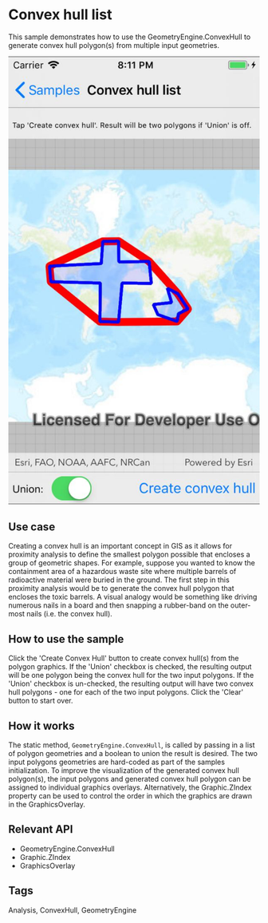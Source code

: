 # Convex hull list

This sample demonstrates how to use the GeometryEngine.ConvexHull to generate convex hull polygon(s) from multiple input geometries.

![screenshot](ConvexHullList.jpg)

## Use case

Creating a convex hull is an important concept in GIS as it allows for proximity analysis to define the smallest polygon possible that encloses a group of geometric shapes. For example, suppose you wanted to know the containment area of a hazardous waste site where multiple barrels of radioactive material were buried in the ground. The first step in this proximity analysis would be to generate the convex hull polygon that encloses the toxic barrels.  A visual analogy would be something like driving numerous nails in a board and then snapping a rubber-band on the outer-most nails (i.e. the convex hull).

## How to use the sample

Click the 'Create Convex Hull' button to create convex hull(s) from the polygon graphics. If the 'Union' checkbox is checked, the resulting output will be one polygon being the convex hull for the two input polygons. If the 'Union' checkbox is un-checked, the resulting output will have two convex hull polygons - one for each of the two input polygons. Click the 'Clear' button to start over.

## How it works

The static method, `GeometryEngine.ConvexHull`, is called by passing in a list of polygon geometries and a boolean to union the result is desired. The two input polygons geometries are hard-coded as part of the samples initialization. To improve the visualization of the generated convex hull polygon(s), the input polygons and generated convex hull polygon can be assigned to individual graphics overlays. Alternatively, the Graphic.ZIndex property can be used to control the order in which the graphics are drawn in the GraphicsOverlay.

## Relevant API

* GeometryEngine.ConvexHull
* Graphic.ZIndex
* GraphicsOverlay

## Tags

Analysis, ConvexHull, GeometryEngine
